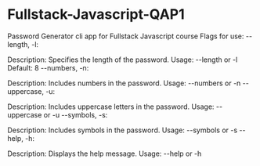 # Fullstack-Javascript-QAP1
Password Generator cli app for Fullstack Javascript course 
Flags for use:
--length, -l:

Description: Specifies the length of the password.
Usage: --length <number> or -l <number>
Default: 8
--numbers, -n:

Description: Includes numbers in the password.
Usage: --numbers or -n
--uppercase, -u:

Description: Includes uppercase letters in the password.
Usage: --uppercase or -u
--symbols, -s:

Description: Includes symbols in the password.
Usage: --symbols or -s
--help, -h:

Description: Displays the help message.
Usage: --help or -h
